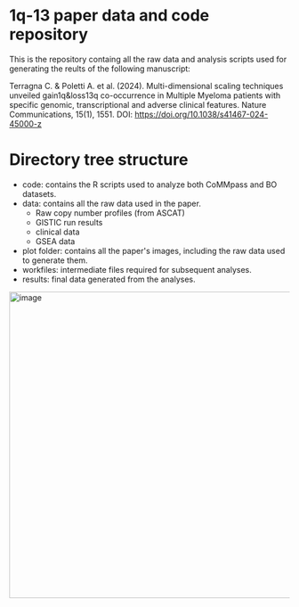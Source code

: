 
# 1q-13 paper data and code repository
This is the repository containg all the raw data and analysis scripts used for generating the reults of the following manuscript: 

Terragna C. & Poletti A. et al. (2024). Multi-dimensional scaling techniques unveiled gain1q&loss13q co-occurrence in Multiple Myeloma patients with specific genomic, transcriptional and adverse clinical features. Nature Communications, 15(1), 1551. DOI: https://doi.org/10.1038/s41467-024-45000-z 

# Directory tree structure
- code: contains the R scripts used to analyze both CoMMpass and BO datasets.
- data: contains all the raw data used in the paper.
    - Raw copy number profiles (from ASCAT)
    - GISTIC run results
    - clinical data
    - GSEA data
- plot folder: contains all the paper's images, including the raw data used to generate them.
- workfiles: intermediate files required for subsequent analyses.
- results: final data generated from the analyses.

<img width="550" alt="image" src="https://github.com/andrea-poletti-unibo/1q-13_paper/assets/52926104/4152b18b-dbd4-4e38-9aa6-ae79111f892c">

